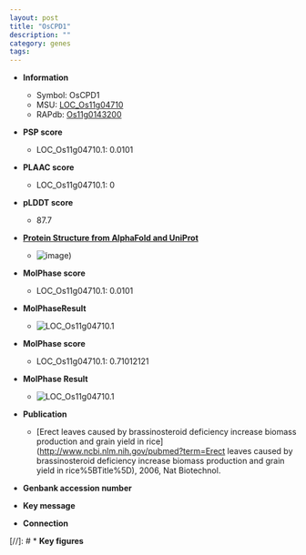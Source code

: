 ```yaml
---
layout: post
title: "OsCPD1"
description: ""
category: genes
tags: 
---
```


* **Information**  
    + Symbol: OsCPD1  
    + MSU: [LOC_Os11g04710](http://rice.plantbiology.msu.edu/cgi-bin/ORF_infopage.cgi?orf=LOC_Os11g04710)  
    + RAPdb: [Os11g0143200](http://rapdb.dna.affrc.go.jp/viewer/gbrowse_details/irgsp1?name=Os11g0143200)  

* **PSP score**  
    + LOC_Os11g04710.1: 0.0101 

* **PLAAC score**  
    + LOC_Os11g04710.1: 0 

* **pLDDT score**
    + 87.7

* **[Protein Structure from AlphaFold and UniProt](https://www.uniprot.org/uniprotkb/Q2RAP4/entry#structure)**
    + ![image](https://ricepsp.github.io/images/Q2/AF-Q2RAP4-F1.png))

* **MolPhase score**
    + LOC_Os11g04710.1: 0.0101

* **MolPhaseResult**
    + ![LOC_Os11g04710.1](https://ricepsp.github.io/pictures/LOC_Os11g/LOC_Os11g04710.1.png)

* **MolPhase score**
    + LOC_Os11g04710.1: 0.71012121

* **MolPhase Result**
    + ![LOC_Os11g04710.1](https://304243504.github.io/Pictures/LOC_Os11g/LOC_Os11g04710.1.png)

* **Publication**  
    + [Erect leaves caused by brassinosteroid deficiency increase biomass production and grain yield in rice](http://www.ncbi.nlm.nih.gov/pubmed?term=Erect leaves caused by brassinosteroid deficiency increase biomass production and grain yield in rice%5BTitle%5D), 2006, Nat Biotechnol.

* **Genbank accession number**  

* **Key message**  

* **Connection**  

[//]: # * **Key figures**  


